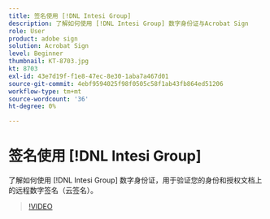 ```yaml
---
title: 签名使用 [!DNL Intesi Group]
description: 了解如何使用 [!DNL Intesi Group] 数字身份证与Acrobat Sign
role: User
product: adobe sign
solution: Acrobat Sign
level: Beginner
thumbnail: KT-8703.jpg
kt: 8703
exl-id: 43e7d19f-f1e8-47ec-8e30-1aba7a467d01
source-git-commit: 4ebf9594025f98f0505c58f1ab43fb864ed51206
workflow-type: tm+mt
source-wordcount: '36'
ht-degree: 0%

---
```


# 签名使用 [!DNL Intesi Group]

了解如何使用 [!DNL Intesi Group] 数字身份证，用于验证您的身份和授权文档上的远程数字签名（云签名）。

>[!VIDEO](https://video.tv.adobe.com/v/336989?quality=12&learn=on&hidetitle=true)
